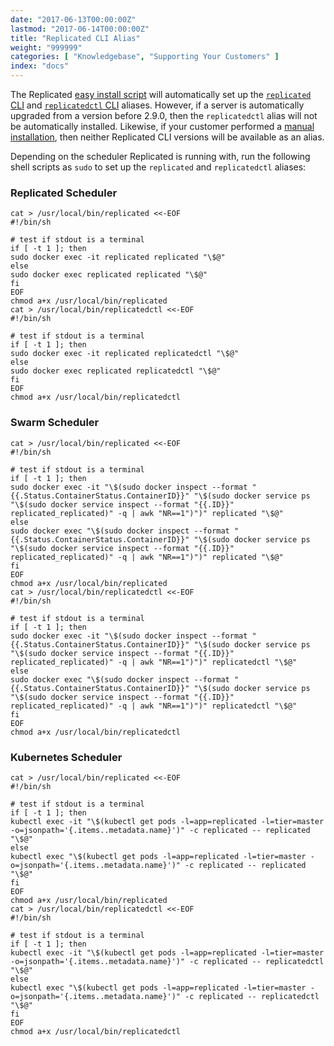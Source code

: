 ```yaml
---
date: "2017-06-13T00:00:00Z"
lastmod: "2017-06-14T00:00:00Z"
title: "Replicated CLI Alias"
weight: "999999"
categories: [ "Knowledgebase", "Supporting Your Customers" ]
index: "docs"
---
```


The Replicated [easy install script](/docs/distributing-an-application/installing-via-script/) will automatically set up the [`replicated` CLI](/reference/replicated-cli/) and [`replicatedctl` CLI](/reference/replicatedctl/) aliases. However, if a server is automatically upgraded from a version before 2.9.0, then the `replicatedctl` alias will not be automatically installed. Likewise, if your customer performed a [manual installation](/docs/distributing-an-application/installing-manually/), then neither Replicated CLI versions will be available as an alias.

Depending on the scheduler Replicated is running with, run the following shell scripts as `sudo` to set up the `replicated` and `replicatedctl` aliases:

### Replicated Scheduler

```shell
cat > /usr/local/bin/replicated <<-EOF
#!/bin/sh

# test if stdout is a terminal
if [ -t 1 ]; then
sudo docker exec -it replicated replicated "\$@"
else
sudo docker exec replicated replicated "\$@"
fi
EOF
chmod a+x /usr/local/bin/replicated
cat > /usr/local/bin/replicatedctl <<-EOF
#!/bin/sh

# test if stdout is a terminal
if [ -t 1 ]; then
sudo docker exec -it replicated replicatedctl "\$@"
else
sudo docker exec replicated replicatedctl "\$@"
fi
EOF
chmod a+x /usr/local/bin/replicatedctl
```

### Swarm Scheduler

```shell
cat > /usr/local/bin/replicated <<-EOF
#!/bin/sh

# test if stdout is a terminal
if [ -t 1 ]; then
sudo docker exec -it "\$(sudo docker inspect --format "{{.Status.ContainerStatus.ContainerID}}" "\$(sudo docker service ps "\$(sudo docker service inspect --format "{{.ID}}" replicated_replicated)" -q | awk "NR==1")")" replicated "\$@"
else
sudo docker exec "\$(sudo docker inspect --format "{{.Status.ContainerStatus.ContainerID}}" "\$(sudo docker service ps "\$(sudo docker service inspect --format "{{.ID}}" replicated_replicated)" -q | awk "NR==1")")" replicated "\$@"
fi
EOF
chmod a+x /usr/local/bin/replicated
cat > /usr/local/bin/replicatedctl <<-EOF
#!/bin/sh

# test if stdout is a terminal
if [ -t 1 ]; then
sudo docker exec -it "\$(sudo docker inspect --format "{{.Status.ContainerStatus.ContainerID}}" "\$(sudo docker service ps "\$(sudo docker service inspect --format "{{.ID}}" replicated_replicated)" -q | awk "NR==1")")" replicatedctl "\$@"
else
sudo docker exec "\$(sudo docker inspect --format "{{.Status.ContainerStatus.ContainerID}}" "\$(sudo docker service ps "\$(sudo docker service inspect --format "{{.ID}}" replicated_replicated)" -q | awk "NR==1")")" replicatedctl "\$@"
fi
EOF
chmod a+x /usr/local/bin/replicatedctl
```

### Kubernetes Scheduler

```shell
cat > /usr/local/bin/replicated <<-EOF
#!/bin/sh

# test if stdout is a terminal
if [ -t 1 ]; then
kubectl exec -it "\$(kubectl get pods -l=app=replicated -l=tier=master -o=jsonpath='{.items..metadata.name}')" -c replicated -- replicated "\$@"
else
kubectl exec "\$(kubectl get pods -l=app=replicated -l=tier=master -o=jsonpath='{.items..metadata.name}')" -c replicated -- replicated "\$@"
fi
EOF
chmod a+x /usr/local/bin/replicated
cat > /usr/local/bin/replicatedctl <<-EOF
#!/bin/sh

# test if stdout is a terminal
if [ -t 1 ]; then
kubectl exec -it "\$(kubectl get pods -l=app=replicated -l=tier=master -o=jsonpath='{.items..metadata.name}')" -c replicated -- replicatedctl "\$@"
else
kubectl exec "\$(kubectl get pods -l=app=replicated -l=tier=master -o=jsonpath='{.items..metadata.name}')" -c replicated -- replicatedctl "\$@"
fi
EOF
chmod a+x /usr/local/bin/replicatedctl
```
